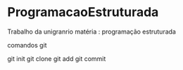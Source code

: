 # ProgramacaoEstruturada
Trabalho da unigranrio matéria : programação estruturada 


comandos git 

git init
git clone
git add 
git commit
